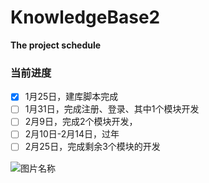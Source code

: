 # KnowledgeBase2



**The project schedule**
### 当前进度
 
- [x] 1月25日，建库脚本完成
- [ ] 1月31日，完成注册、登录、其中1个模块开发
- [ ] 2月9日，完成2个模块开发，
- [ ] 2月10日-2月14日，过年
- [ ] 2月25日，完成剩余3个模块的开发

![图片名称](http://www.5577.com/up/2017-12/15135849891195935.jpg)
